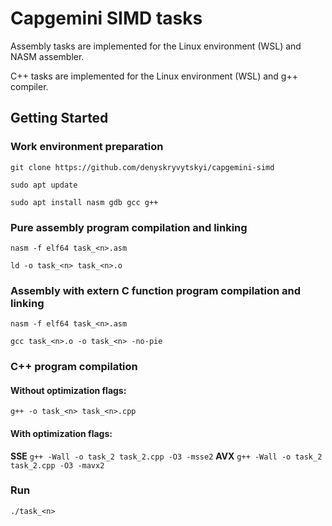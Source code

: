 # Capgemini SIMD tasks
Assembly tasks are implemented for the Linux environment (WSL) and NASM assembler.

C++ tasks are implemented for the Linux environment (WSL) and g++ compiler.

## Getting Started
### Work environment preparation
`git clone https://github.com/denyskryvytskyi/capgemini-simd`

`sudo apt update`

`sudo apt install nasm gdb gcc g++`

### Pure assembly program compilation and linking
`nasm -f elf64 task_<n>.asm`

`ld -o task_<n> task_<n>.o`

### Assembly with extern C function program compilation and linking
`nasm -f elf64 task_<n>.asm`

`gcc task_<n>.o -o task_<n> -no-pie`

### C++ program compilation
#### Without optimization flags:
`g++ -o task_<n> task_<n>.cpp`
#### With optimization flags:
**SSE**
`g++ -Wall -o task_2 task_2.cpp -O3 -msse2`
**AVX**
`g++ -Wall -o task_2 task_2.cpp -O3 -mavx2`

### Run
`./task_<n>`
